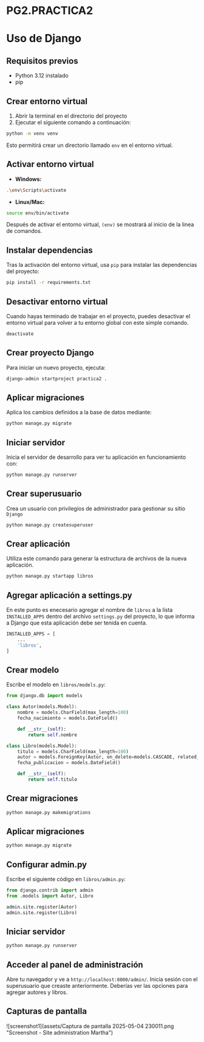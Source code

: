 # PG2.PRACTICA2
# Uso de Django

## Requisitos previos
- Python 3.12 instalado
- pip

## Crear entorno virtual
1. Abrir la terminal en el directorio del proyecto
2. Ejecutar el siguiente comando a continuación:

```bash
python -m venv venv
```
Esto permitirá crear un directorio llamado `env` en el entorno virtual.

## Activar entorno virtual

* **Windows:**
```bash
.\env\Scripts\activate
```

* **Linux/Mac:**
```bash
source env/bin/activate
```
Después de activar el entorno virtual, `(env)` se mostrará al inicio de la linea de comandos.

## Instalar dependencias
Tras la activación del entorno virtual, usa `pip` para instalar las dependencias del proyecto:

```bash
pip install -r requirements.txt
```
## Desactivar entorno virtual
Cuando hayas terminado de trabajar en el proyecto, puedes desactivar el entorno virtual para volver a tu entorno global con este simple comando.

```bash
deactivate
```

## Crear proyecto Django
Para iniciar un nuevo proyecto, ejecuta:

```bash
django-admin startproject practica2 .
```

## Aplicar migraciones
Aplica los cambios definidos a la base de datos mediante:

```bash
python manage.py migrate
```

## Iniciar servidor
Inicia el servidor de desarrollo para ver tu aplicación en funcionamiento con:

```bash
python manage.py runserver
```

## Crear superusuario
Crea un usuario con privilegios de administrador para gestionar su sitio `Django`
```bash
python manage.py createsuperuser
```

## Crear aplicación
Utiliza este comando para generar la estructura de archivos de la nueva aplicación. 

```bash
python manage.py startapp libros
```

## Agregar aplicación a settings.py
En este punto es enecesario agregar el nombre de `libros` a la lista `INSTALLED_APPS` dentro del archivo `settings.py` del proyecto, lo que informa a Django que esta aplicación debe ser tenida en cuenta.

```python
INSTALLED_APPS = [
    ...
    'libros',
]
```

## Crear modelo

Escribe el modelo en `libros/models.py`:

```python
from django.db import models

class Autor(models.Model):
    nombre = models.CharField(max_length=100)
    fecha_nacimiento = models.DateField()

    def __str__(self):
        return self.nombre

class Libro(models.Model):
    titulo = models.CharField(max_length=100)
    autor = models.ForeignKey(Autor, on_delete=models.CASCADE, related_name="libros")
    fecha_publicacion = models.DateField()

    def __str__(self):
        return self.titulo
```

## Crear migraciones

```bash
python manage.py makemigrations
```

## Aplicar migraciones

```bash
python manage.py migrate
```

## Configurar admin.py

Escribe el siguiente código en `libros/admin.py`:

```python
from django.contrib import admin
from .models import Autor, Libro

admin.site.register(Autor)
admin.site.register(Libro)
```

## Iniciar servidor

```bash
python manage.py runserver
```

## Acceder al panel de administración

Abre tu navegador y ve a `http://localhost:8000/admin/`. Inicia sesión con el
superusuario que creaste anteriormente. Deberías ver las opciones para agregar
autores y libros.

## Capturas de pantalla

![screenshot1](assets/Captura de pantalla 2025-05-04 230011.png "Screenshot - Site administration Martha")
